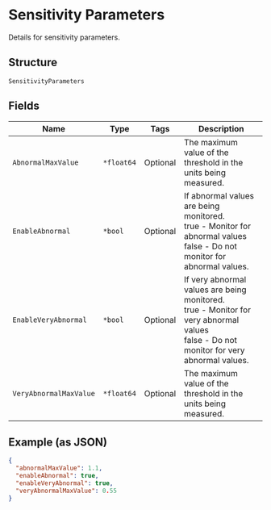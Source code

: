 
# Sensitivity Parameters

Details for sensitivity parameters.

## Structure

`SensitivityParameters`

## Fields

| Name | Type | Tags | Description |
|  --- | --- | --- | --- |
| `AbnormalMaxValue` | `*float64` | Optional | The maximum value of the threshold in the units being measured. |
| `EnableAbnormal` | `*bool` | Optional | If abnormal values are being monitored.<br />true - Monitor for abnormal values<br />false - Do not monitor for abnormal values. |
| `EnableVeryAbnormal` | `*bool` | Optional | If very abnormal values are being monitored.<br />true - Monitor for very abnormal values<br />false - Do not monitor for very abnormal values. |
| `VeryAbnormalMaxValue` | `*float64` | Optional | The maximum value of the threshold in the units being measured. |

## Example (as JSON)

```json
{
  "abnormalMaxValue": 1.1,
  "enableAbnormal": true,
  "enableVeryAbnormal": true,
  "veryAbnormalMaxValue": 0.55
}
```

